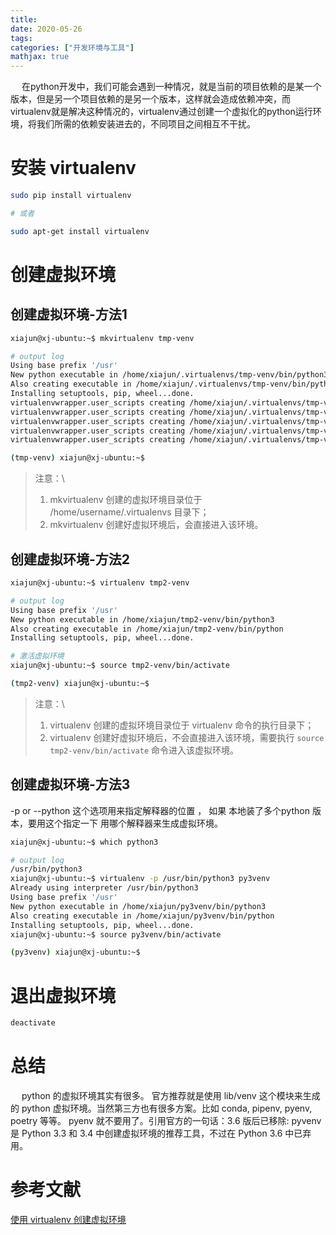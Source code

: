 ```yaml
---
title: 
date: 2020-05-26
tags:
categories: ["开发环境与工具"]
mathjax: true
---
```


&emsp; 在python开发中，我们可能会遇到一种情况，就是当前的项目依赖的是某一个版本，但是另一个项目依赖的是另一个版本，这样就会造成依赖冲突，而virtualenv就是解决这种情况的，virtualenv通过创建一个虚拟化的python运行环境，将我们所需的依赖安装进去的，不同项目之间相互不干扰。
<!--more-->


# 安装 virtualenv
```bash
sudo pip install virtualenv

# 或者

sudo apt-get install virtualenv
```


# 创建虚拟环境

## 创建虚拟环境-方法1
```bash
xiajun@xj-ubuntu:~$ mkvirtualenv tmp-venv

# output log
Using base prefix '/usr'
New python executable in /home/xiajun/.virtualenvs/tmp-venv/bin/python3
Also creating executable in /home/xiajun/.virtualenvs/tmp-venv/bin/python
Installing setuptools, pip, wheel...done.
virtualenvwrapper.user_scripts creating /home/xiajun/.virtualenvs/tmp-venv/bin/predeactivate
virtualenvwrapper.user_scripts creating /home/xiajun/.virtualenvs/tmp-venv/bin/postdeactivate
virtualenvwrapper.user_scripts creating /home/xiajun/.virtualenvs/tmp-venv/bin/preactivate
virtualenvwrapper.user_scripts creating /home/xiajun/.virtualenvs/tmp-venv/bin/postactivate
virtualenvwrapper.user_scripts creating /home/xiajun/.virtualenvs/tmp-venv/bin/get_env_details

(tmp-venv) xiajun@xj-ubuntu:~$ 
```

> 注意：\
> 1. mkvirtualenv 创建的虚拟环境目录位于 /home/username/.virtualenvs 目录下；
> 2. mkvirtualenv 创建好虚拟环境后，会直接进入该环境。


## 创建虚拟环境-方法2
```bash
xiajun@xj-ubuntu:~$ virtualenv tmp2-venv

# output log
Using base prefix '/usr'
New python executable in /home/xiajun/tmp2-venv/bin/python3
Also creating executable in /home/xiajun/tmp2-venv/bin/python
Installing setuptools, pip, wheel...done.

# 激活虚拟环境
xiajun@xj-ubuntu:~$ source tmp2-venv/bin/activate

(tmp2-venv) xiajun@xj-ubuntu:~$
```

> 注意：\
> 1. virtualenv 创建的虚拟环境目录位于 virtualenv 命令的执行目录下；
> 2. virtualenv 创建好虚拟环境后，不会直接进入该环境，需要执行 `source tmp2-venv/bin/activate` 命令进入该虚拟环境。


## 创建虚拟环境-方法3
-p or --python 这个选项用来指定解释器的位置 ， 如果 本地装了多个python 版本，要用这个指定一下 用哪个解释器来生成虚拟环境。

```bash
xiajun@xj-ubuntu:~$ which python3

# output log
/usr/bin/python3
xiajun@xj-ubuntu:~$ virtualenv -p /usr/bin/python3 py3venv
Already using interpreter /usr/bin/python3
Using base prefix '/usr'
New python executable in /home/xiajun/py3venv/bin/python3
Also creating executable in /home/xiajun/py3venv/bin/python
Installing setuptools, pip, wheel...done.
xiajun@xj-ubuntu:~$ source py3venv/bin/activate

(py3venv) xiajun@xj-ubuntu:~$ 
```


# 退出虚拟环境
```bash
deactivate
```


# 总结
&emsp; python 的虚拟环境其实有很多。 官方推荐就是使用 lib/venv 这个模块来生成的 python 虚拟环境。当然第三方也有很多方案。比如 conda, pipenv, pyenv, poetry 等等。
pyenv 就不要用了。引用官方的一句话：3.6 版后已移除: pyvenv 是 Python 3.3 和 3.4 中创建虚拟环境的推荐工具，不过在 Python 3.6 中已弃用。


# 参考文献
[使用 virtualenv 创建虚拟环境](https://blog.csdn.net/u010339879/article/details/101519007)
